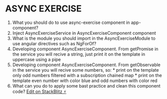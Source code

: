 # ASYNC EXERCISE

  1. What you should do to use async-exercise component in app-component?
  2. Inject AsyncExerciseService in AsyncExerciseComponent component
  3. What is the module you should import in the AsyncExerciseModule to use angular directives such as NgForOf?
  4. Developing component AsyncExerciseComponent. From getPromise in the service you will recive a string, just print it on the template in uppercase using a pipe
  5. Developing component AsyncExerciseComponent. From getObservable in the service you will recive some numbers, so:
    * print on the template only odd numbers filtered with a subscription chained map
    * print on the template even number with color blue and odd numbers with color red
  6. What can you do to apply some bast practice and clean this component code?
[Edit on StackBlitz ⚡️](https://stackblitz.com/edit/tttt-k51gcy)